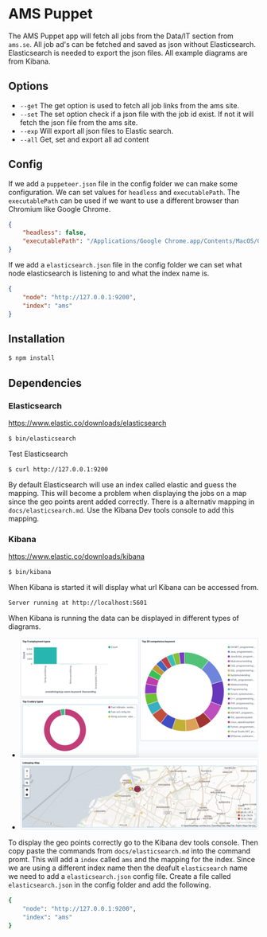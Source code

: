 # AMS Puppet

The AMS Puppet app will fetch all jobs from the Data/IT section from `ams.se`. All job ad's can be fetched and saved as json without Elasticsearch. Elasticsearch is needed to export the json files. All example diagrams are from Kibana.

## Options

* `--get` The get option is used to fetch all job links from the ams site.
* `--set` The set option check if a json file with the job id exist. If not it will fetch the json file from the ams site.
* `--exp` Will export all json files to Elastic search.
* `--all` Get, set and export all ad content

## Config

If we add a `puppeteer.json` file in the config folder we can make some configuration. We can set values for `headless` and `executablePath`. The `executablePath` can be used if we want to use a different browser than Chromium like Google Chrome.

``` json
{
    "headless": false,
    "executablePath": "/Applications/Google Chrome.app/Contents/MacOS/Google Chrome"
}
```

If we add a `elasticsearch.json` file in the config folder we can set what node elasticsearch is listening to and what the index name is.

``` json
{ 
    "node": "http://127.0.0.1:9200",
    "index": "ams"
}
```

## Installation

``` bash
$ npm install
```

## Dependencies

### Elasticsearch

https://www.elastic.co/downloads/elasticsearch

``` bash
$ bin/elasticsearch
```

Test Elasticsearch

``` bash
$ curl http://127.0.0.1:9200
```

By default Elasticsearch will use an index called elastic and guess the mapping. This will become a problem when displaying the jobs on a map since the geo points arent added correctly. There is a alternativ mapping in `docs/elasticsearch.md`. Use the Kibana Dev tools console to add this mapping.

### Kibana

https://www.elastic.co/downloads/kibana

``` bash
$ bin/kibana
```
When Kibana is started it will display what url Kibana can be accessed from.

``` bash
Server running at http://localhost:5601
```

When Kibana is running the data can be displayed in different types of diagrams.

* <img src="https://github.com/AndersWik/AMSPuppeteer/raw/develop/docs/kibana-diagrams.png?sanitize=true" alt="diagrams" width="600">

* <img src="https://github.com/AndersWik/AMSPuppeteer/raw/develop/docs/kibana-map.png?sanitize=true" alt="map" width="600">

To display the geo points correctly go to the Kibana dev tools console. Then copy paste the commands from `docs/elasticsearch.md` into the command promt. This will add a `index` called `ams` and the mapping for the index. Since we are using a different index name then the deafult `elasticsearch` name we need to add a `elasticsearch.json` config file. Create a file called `elasticsearch.json` in the config folder and add the following.

``` bash
{ 
    "node": "http://127.0.0.1:9200",
    "index": "ams"
}
```



